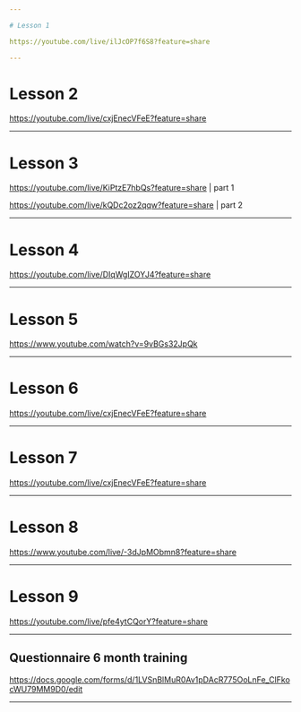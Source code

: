 ```yaml
---

# Lesson 1

https://youtube.com/live/ilJcOP7f6S8?feature=share

---
```


# Lesson 2

https://youtube.com/live/cxjEnecVFeE?feature=share

---

# Lesson 3

https://youtube.com/live/KiPtzE7hbQs?feature=share | part 1

https://youtube.com/live/kQDc2oz2qqw?feature=share | part 2

---

# Lesson 4

https://youtube.com/live/DIqWgIZOYJ4?feature=share

---

# Lesson 5

https://www.youtube.com/watch?v=9vBGs32JpQk

---

# Lesson 6

https://youtube.com/live/cxjEnecVFeE?feature=share

---

# Lesson 7

https://youtube.com/live/cxjEnecVFeE?feature=share

---

# Lesson 8

https://www.youtube.com/live/-3dJpMObmn8?feature=share

---

# Lesson 9

https://youtube.com/live/pfe4ytCQorY?feature=share

---

## Questionnaire 6 month training

https://docs.google.com/forms/d/1LVSnBlMuR0Av1pDAcR775OoLnFe_ClFkocWU79MM9D0/edit

---
